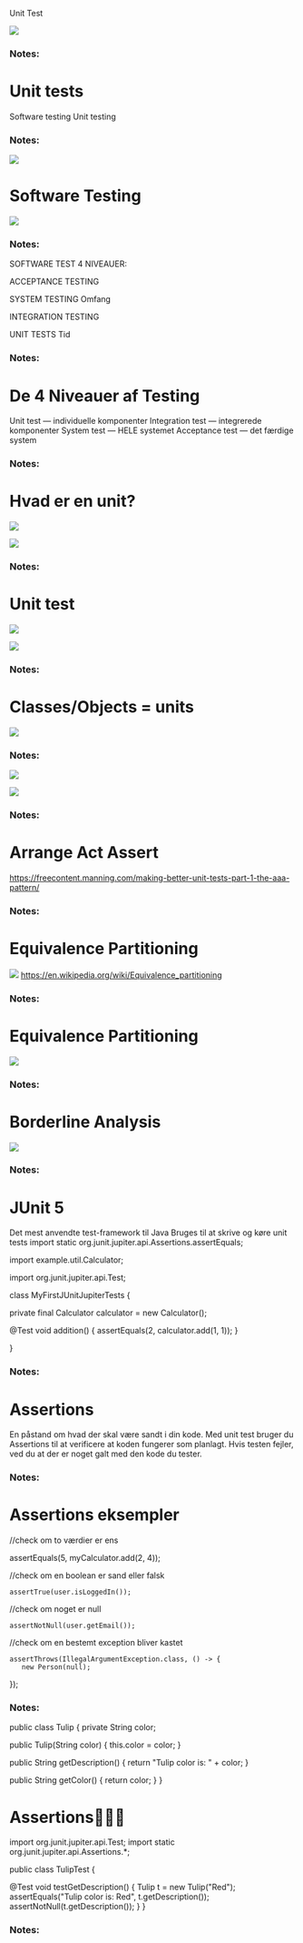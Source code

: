 <!-- Slide number: 1 -->
Unit Test

![](GoogleShape129p32.jpg)

### Notes:

<!-- Slide number: 2 -->
# Unit tests
Software testing
Unit testing

### Notes:

<!-- Slide number: 3 -->

![](GoogleShape142p34.jpg)
# Software Testing

![](GoogleShape141p34.jpg)

### Notes:

<!-- Slide number: 4 -->

SOFTWARE TEST 4 NIVEAUER:

ACCEPTANCE TESTING

SYSTEM TESTING
Omfang

INTEGRATION TESTING

UNIT TESTS
Tid

### Notes:

<!-- Slide number: 5 -->
# De 4 Niveauer af Testing
Unit test — individuelle komponenter
Integration test — integrerede komponenter
System test — HELE systemet
Acceptance test — det færdige system

### Notes:

<!-- Slide number: 6 -->
# Hvad er en unit?

![](GoogleShape172p37.jpg)

![](GoogleShape173p37.jpg)

### Notes:

<!-- Slide number: 7 -->
# Unit test

![](GoogleShape179p38.jpg)

![](GoogleShape180p38.jpg)

### Notes:

<!-- Slide number: 8 -->
# Classes/Objects = units

![](GoogleShape186p39.jpg)

### Notes:

<!-- Slide number: 9 -->

![](GoogleShape192p40.jpg)

![](GoogleShape191p40.jpg)

### Notes:

<!-- Slide number: 10 -->
# Arrange Act Assert
https://freecontent.manning.com/making-better-unit-tests-part-1-the-aaa-pattern/

### Notes:

<!-- Slide number: 11 -->
# Equivalence Partitioning

![](GoogleShape204p42.jpg)
https://en.wikipedia.org/wiki/Equivalence_partitioning

### Notes:

<!-- Slide number: 12 -->
# Equivalence Partitioning

![](GoogleShape211p43.jpg)

### Notes:

<!-- Slide number: 13 -->
# Borderline Analysis

![](GoogleShape217p44.jpg)

### Notes:

<!-- Slide number: 14 -->
# JUnit 5
Det mest anvendte test-framework til Java
Bruges til at skrive og køre unit tests
import static org.junit.jupiter.api.Assertions.assertEquals;

import example.util.Calculator;

import org.junit.jupiter.api.Test;

class MyFirstJUnitJupiterTests {

   private final Calculator calculator = new Calculator();

   @Test
   void addition() {
       assertEquals(2, calculator.add(1, 1));
   }

}

### Notes:

<!-- Slide number: 15 -->
# Assertions
En påstand om hvad der skal være sandt i din kode.
Med unit test bruger du Assertions til at verificere at koden fungerer som planlagt.
Hvis testen fejler, ved du at der er noget galt med den kode du tester.

### Notes:

<!-- Slide number: 16 -->
# Assertions eksempler

//check om to værdier er ens

assertEquals(5, myCalculator.add(2, 4));

//check om en boolean er sand eller falsk

	assertTrue(user.isLoggedIn());

//check om noget er null

	assertNotNull(user.getEmail());

//check om en bestemt exception bliver kastet

	assertThrows(IllegalArgumentException.class, () -> {
       new Person(null);
});

### Notes:

<!-- Slide number: 17 -->

public class Tulip {
   private String color;

   public Tulip(String color) {
       this.color = color;
   }

   public String getDescription() {
       return "Tulip color is: " + color;
   }

   public String getColor() {
       return color;
   }
}
# Assertions🌷🌷🌷

import org.junit.jupiter.api.Test;
import static org.junit.jupiter.api.Assertions.*;

public class TulipTest {

   @Test
   void testGetDescription() {
       Tulip t = new Tulip("Red");
       assertEquals("Tulip color is: Red", t.getDescription());
       assertNotNull(t.getDescription());
   }
}

### Notes: